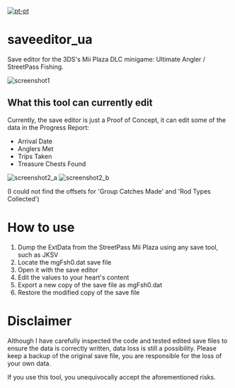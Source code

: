 [![pt-pt](https://img.shields.io/badge/lang-pt--pt-red.svg)](https://github.com/Zapobyss/saveeditor_ua/blob/main/README.pt-PT.md)

# saveeditor_ua
Save editor for the 3DS's Mii Plaza DLC minigame: Ultimate Angler / StreetPass Fishing.

![screenshot1](https://github.com/Zapobyss/saveeditor_ua/assets/159708642/fa86ca25-feab-45b0-a672-d267780fc292)

## What this tool can currently edit
Currently, the save editor is just a Proof of Concept, it can edit some of the data in the Progress Report:
- Arrival Date
- Anglers Met
- Trips Taken
- Treasure Chests Found

![screenshot2_a](https://github.com/Zapobyss/saveeditor_ua/assets/159708642/3db37213-d599-4df6-b58c-9cc7f5aeef30)
![screenshot2_b](https://github.com/Zapobyss/saveeditor_ua/assets/159708642/c70a61ea-75c7-426c-a8e9-ab4fcdcc9b03)

(I could not find the offsets for 'Group Catches Made' and 'Rod Types Collected')

# How to use
1. Dump the ExtData from the StreetPass Mii Plaza using any save tool, such as JKSV
2. Locate the mgFsh0.dat save file
3. Open it with the save editor
4. Edit the values to your heart's content
5. Export a new copy of the save file as mgFsh0.dat
6. Restore the modified copy of the save file

# Disclaimer
Although I have carefully inspected the code and tested edited save files to ensure the data is correctly written, data loss is still a possibility. Please keep a backup of the original save file, you are responsible for the loss of your own data.

If you use this tool, you unequivocally accept the aforementioned risks.
